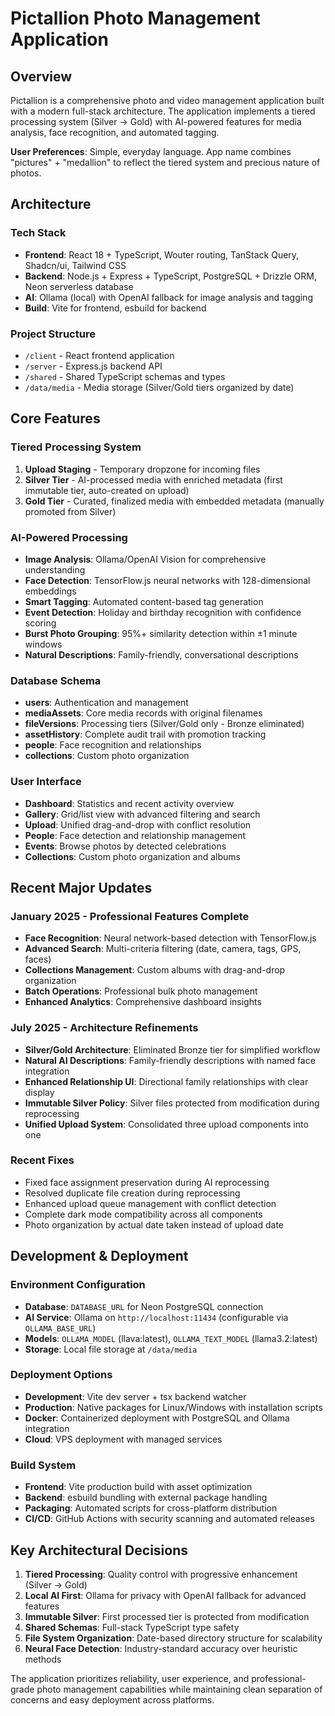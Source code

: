 # Pictallion Photo Management Application

## Overview

Pictallion is a comprehensive photo and video management application built with a modern full-stack architecture. The application implements a tiered processing system (Silver → Gold) with AI-powered features for media analysis, face recognition, and automated tagging.

**User Preferences**: Simple, everyday language. App name combines "pictures" + "medallion" to reflect the tiered system and precious nature of photos.

## Architecture

### Tech Stack
- **Frontend**: React 18 + TypeScript, Wouter routing, TanStack Query, Shadcn/ui, Tailwind CSS
- **Backend**: Node.js + Express + TypeScript, PostgreSQL + Drizzle ORM, Neon serverless database
- **AI**: Ollama (local) with OpenAI fallback for image analysis and tagging
- **Build**: Vite for frontend, esbuild for backend

### Project Structure
- `/client` - React frontend application
- `/server` - Express.js backend API  
- `/shared` - Shared TypeScript schemas and types
- `/data/media` - Media storage (Silver/Gold tiers organized by date)

## Core Features

### Tiered Processing System
1. **Upload Staging** - Temporary dropzone for incoming files
2. **Silver Tier** - AI-processed media with enriched metadata (first immutable tier, auto-created on upload)
3. **Gold Tier** - Curated, finalized media with embedded metadata (manually promoted from Silver)

### AI-Powered Processing
- **Image Analysis**: Ollama/OpenAI Vision for comprehensive understanding
- **Face Detection**: TensorFlow.js neural networks with 128-dimensional embeddings
- **Smart Tagging**: Automated content-based tag generation
- **Event Detection**: Holiday and birthday recognition with confidence scoring
- **Burst Photo Grouping**: 95%+ similarity detection within ±1 minute windows
- **Natural Descriptions**: Family-friendly, conversational descriptions

### Database Schema
- **users**: Authentication and management
- **mediaAssets**: Core media records with original filenames
- **fileVersions**: Processing tiers (Silver/Gold only - Bronze eliminated)
- **assetHistory**: Complete audit trail with promotion tracking
- **people**: Face recognition and relationships
- **collections**: Custom photo organization

### User Interface
- **Dashboard**: Statistics and recent activity overview
- **Gallery**: Grid/list view with advanced filtering and search
- **Upload**: Unified drag-and-drop with conflict resolution
- **People**: Face detection and relationship management
- **Events**: Browse photos by detected celebrations
- **Collections**: Custom photo organization and albums

## Recent Major Updates

### January 2025 - Professional Features Complete
- **Face Recognition**: Neural network-based detection with TensorFlow.js
- **Advanced Search**: Multi-criteria filtering (date, camera, tags, GPS, faces)
- **Collections Management**: Custom albums with drag-and-drop organization
- **Batch Operations**: Professional bulk photo management
- **Enhanced Analytics**: Comprehensive dashboard insights

### July 2025 - Architecture Refinements
- **Silver/Gold Architecture**: Eliminated Bronze tier for simplified workflow
- **Natural AI Descriptions**: Family-friendly descriptions with named face integration
- **Enhanced Relationship UI**: Directional family relationships with clear display
- **Immutable Silver Policy**: Silver files protected from modification during reprocessing
- **Unified Upload System**: Consolidated three upload components into one

### Recent Fixes
- Fixed face assignment preservation during AI reprocessing
- Resolved duplicate file creation during reprocessing
- Enhanced upload queue management with conflict detection
- Complete dark mode compatibility across all components
- Photo organization by actual date taken instead of upload date

## Development & Deployment

### Environment Configuration
- **Database**: `DATABASE_URL` for Neon PostgreSQL connection
- **AI Service**: Ollama on `http://localhost:11434` (configurable via `OLLAMA_BASE_URL`)
- **Models**: `OLLAMA_MODEL` (llava:latest), `OLLAMA_TEXT_MODEL` (llama3.2:latest)
- **Storage**: Local file storage at `/data/media`

### Deployment Options
- **Development**: Vite dev server + tsx backend watcher
- **Production**: Native packages for Linux/Windows with installation scripts
- **Docker**: Containerized deployment with PostgreSQL and Ollama integration
- **Cloud**: VPS deployment with managed services

### Build System
- **Frontend**: Vite production build with asset optimization
- **Backend**: esbuild bundling with external package handling
- **Packaging**: Automated scripts for cross-platform distribution
- **CI/CD**: GitHub Actions with security scanning and automated releases

## Key Architectural Decisions

1. **Tiered Processing**: Quality control with progressive enhancement (Silver → Gold)
2. **Local AI First**: Ollama for privacy with OpenAI fallback for advanced features
3. **Immutable Silver**: First processed tier is protected from modification
4. **Shared Schemas**: Full-stack TypeScript type safety
5. **File System Organization**: Date-based directory structure for scalability
6. **Neural Face Detection**: Industry-standard accuracy over heuristic methods

The application prioritizes reliability, user experience, and professional-grade photo management capabilities while maintaining clean separation of concerns and easy deployment across platforms.